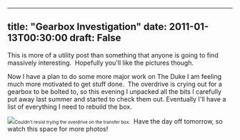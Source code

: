 
---
title: "Gearbox Investigation"
date: 2011-01-13T00:30:00
draft: False
---

This is more of a utility post than something that anyone is going to find massively interesting.  Hopefully you'll like the pictures though.

Now I have a plan to do some more major work on The Duke I am feeling much more motivated to get stuff done.  The overdrive is crying out for a gearbox to be bolted to, so this evening I unpacked all the bits I carefully put away last summer and started to check them out. Eventually I'll have a list of everything I need to rebuild the box.

<a href="http://2.bp.blogspot.com/_62oTnOHwOSo/TS5HRRkHWbI/AAAAAAAACPA/xKvC_R3800E/s1600/IMG_1004.JPG"><img src="http://2.bp.blogspot.com/_62oTnOHwOSo/TS5HRRkHWbI/AAAAAAAACPA/xKvC_R3800E/s320/IMG_1004.JPG"/></a><span style="font-size: x-small;">Couldn't resist trying the overdrive on the transfer box.</span> 
Have the day off tomorrow, so watch this space for more photos!
